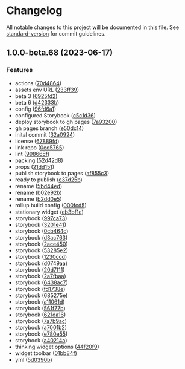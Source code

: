 # Changelog

All notable changes to this project will be documented in this file. See [standard-version](https://github.com/conventional-changelog/standard-version) for commit guidelines.

## 1.0.0-beta.68 (2023-06-17)


### Features

* actions ([70d4864](https://github.com/builtbyedgar/dashup/commit/70d48648c52411bed15350d1b959c3969cf778ed))
* assets env URL ([233ff39](https://github.com/builtbyedgar/dashup/commit/233ff39492b99942bceb15b3494cd9a7468ed87f))
* beta 3 ([6925fd2](https://github.com/builtbyedgar/dashup/commit/6925fd2d299fa296c56950093b23b3a8dc3c24fa))
* beta 6 ([d42333b](https://github.com/builtbyedgar/dashup/commit/d42333bc55e165076bb1fa925a23d4852294c4bf))
* config ([96fd6a1](https://github.com/builtbyedgar/dashup/commit/96fd6a18620e806d19ffb88f0ae7cf617b0b040d))
* configured Storybook ([c5c1d36](https://github.com/builtbyedgar/dashup/commit/c5c1d36fe9bf902afc1d6456c2076a6cd3cb9f13))
* deploy storybook to gh pages ([7a93200](https://github.com/builtbyedgar/dashup/commit/7a932002c23ded775f07ae6fae7b71a588f88188))
* gh pages branch ([e50dc14](https://github.com/builtbyedgar/dashup/commit/e50dc1406cc9b133e8993488b81ea8ab057a947d))
* inital commit ([32a0924](https://github.com/builtbyedgar/dashup/commit/32a0924721314e4390b9f58d3d4f4edb2492bb2d))
* license ([67889fd](https://github.com/builtbyedgar/dashup/commit/67889fd361d4b33a5f1b9100befe4be6a1c1a319))
* link repo ([0ed5765](https://github.com/builtbyedgar/dashup/commit/0ed57655cb3aae89f18974218e06f0fb76e031b4))
* lint ([998665f](https://github.com/builtbyedgar/dashup/commit/998665f364dc61b61e1d6c31e57c2c9d29bedb11))
* packing ([52d42d8](https://github.com/builtbyedgar/dashup/commit/52d42d8d2575466bfbf7ce39d5aca8d6ea729e58))
* props ([21dd151](https://github.com/builtbyedgar/dashup/commit/21dd151b9e51cb72f62e2a5f5f46e4d8baad8935))
* publish storybook to pages ([af855c3](https://github.com/builtbyedgar/dashup/commit/af855c38e0cd5ee62512a1df472e5e71eadadec7))
* ready to publish ([e37d25b](https://github.com/builtbyedgar/dashup/commit/e37d25b846a44b44b754f47a960f9d2bd59c9ae7))
* rename ([5bd44ed](https://github.com/builtbyedgar/dashup/commit/5bd44ede251e0c19e3dd89299e6f1aeb26eb61ef))
* rename ([b02e92b](https://github.com/builtbyedgar/dashup/commit/b02e92b91901999e39a58d3bbb7c0ec02e2b1ef6))
* rename ([b2dd0e5](https://github.com/builtbyedgar/dashup/commit/b2dd0e53b7ba2c988302b312b25a1fca6033a113))
* rollup build config ([000fcd5](https://github.com/builtbyedgar/dashup/commit/000fcd5cfcaec9f345ebb3dfe4eedfcd639d8b0f))
* stationary widget ([eb3bf1e](https://github.com/builtbyedgar/dashup/commit/eb3bf1e6a69cc506e345922de41b3c04d20e33a8))
* storybook ([997ca73](https://github.com/builtbyedgar/dashup/commit/997ca73010c498eec0bdd2dccbc471275fb4603a))
* storybook ([3201e41](https://github.com/builtbyedgar/dashup/commit/3201e419cc299510aaae8292d824e803b7cc2ef6))
* storybook ([0cb464c](https://github.com/builtbyedgar/dashup/commit/0cb464c3ee0d8471807a8de9ca7bdcc7c3abb329))
* storybook ([d3ac763](https://github.com/builtbyedgar/dashup/commit/d3ac7636fe3f5510e08daf265a4f6f34e014b2da))
* storybook ([2ace450](https://github.com/builtbyedgar/dashup/commit/2ace450483f82d461f2b13fef59d81abf25a88ea))
* storybook ([53285e2](https://github.com/builtbyedgar/dashup/commit/53285e24f078796e96e0c224fe6ec0333d676761))
* storybook ([1230ccd](https://github.com/builtbyedgar/dashup/commit/1230ccd8138bcfe6b91d7847487d2e8a138f0cec))
* storybook ([d0749aa](https://github.com/builtbyedgar/dashup/commit/d0749aace10ac5263961825c2279920106792e60))
* storybook ([20d7f11](https://github.com/builtbyedgar/dashup/commit/20d7f1125dbe7e55dfbd34f1873835f4c6d2f526))
* storybook ([2a7fbaa](https://github.com/builtbyedgar/dashup/commit/2a7fbaa44d86e443d949b6c4b42ca87d119b61dd))
* storybook ([6438ac7](https://github.com/builtbyedgar/dashup/commit/6438ac7c09682bd24f6e251f822100c04a6e196b))
* storybook ([fd1738e](https://github.com/builtbyedgar/dashup/commit/fd1738e1df168ad95fbc21cbbdf6c8fb78dac888))
* storybook ([685275e](https://github.com/builtbyedgar/dashup/commit/685275e691762042a03db37da706493964cb22fd))
* storybook ([a11061d](https://github.com/builtbyedgar/dashup/commit/a11061d95acca7b7a587cc2310e0928ea5b63af9))
* storybook ([561f77b](https://github.com/builtbyedgar/dashup/commit/561f77bb9f5c51f0f2f2e9c8ce562a53d12acdc2))
* storybook ([621da16](https://github.com/builtbyedgar/dashup/commit/621da16c631d2c2c3b924451ce2d8a5725dc8530))
* storybook ([7a7b9ac](https://github.com/builtbyedgar/dashup/commit/7a7b9acf7c160fd25dc7629f407a591c74f68523))
* storybook ([a7001b2](https://github.com/builtbyedgar/dashup/commit/a7001b2bab2818bc579aa49b6a99890b451ef9fb))
* storybook ([e780e55](https://github.com/builtbyedgar/dashup/commit/e780e55993a933b363cd9b074e4bd981cf52adf5))
* storybook ([a40214a](https://github.com/builtbyedgar/dashup/commit/a40214a69aa425f289609c56cd3164df816ba06f))
* thinking widget options ([44f20f9](https://github.com/builtbyedgar/dashup/commit/44f20f96bb9e728ab36f4605944ee60a142c54c5))
* widget toolbar ([01bb84f](https://github.com/builtbyedgar/dashup/commit/01bb84faa74d54780dcb04ed36f50e5b3cb16d92))
* yml ([5d0390b](https://github.com/builtbyedgar/dashup/commit/5d0390bd28342eb1a7dec40600f049f7a3867fbe))
